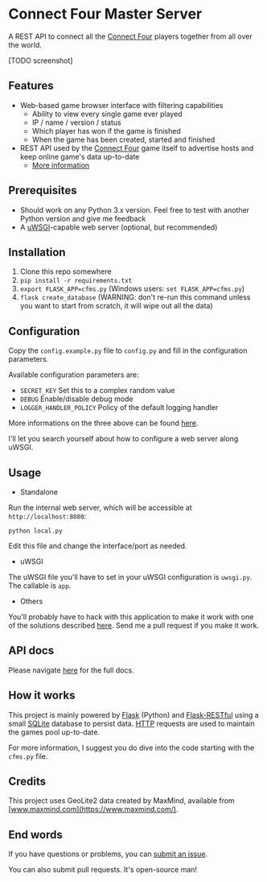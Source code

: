# Connect Four Master Server

A REST API to connect all the [Connect Four](https://github.com/EpocDotFr/connectfour) players together
from all over the world.

[TODO screenshot]

## Features

  - Web-based game browser interface with filtering capabilities
    - Ability to view every single game ever played
    - IP / name / version / status
    - Which player has won if the game is finished
    - When the game has been created, started and finished
  - REST API used by the [Connect Four](https://github.com/EpocDotFr/connectfour) game itself to advertise hosts and keep online game's data up-to-date
    - [More information](https://github.com/EpocDotFr/connectfour-master-server/blob/master/api.md)

## Prerequisites

  - Should work on any Python 3.x version. Feel free to test with another Python version and give me feedback
  - A [uWSGI](https://uwsgi-docs.readthedocs.io/en/latest/)-capable web server (optional, but recommended)

## Installation

  1. Clone this repo somewhere
  2. `pip install -r requirements.txt`
  3. `export FLASK_APP=cfms.py` (Windows users: `set FLASK_APP=cfms.py`)
  4. `flask create_database` (WARNING: don't re-run this command unless you want to start from scratch, it will wipe out all the data)

## Configuration

Copy the `config.example.py` file to `config.py` and fill in the configuration parameters.

Available configuration parameters are:

  - `SECRET_KEY` Set this to a complex random value
  - `DEBUG` Enable/disable debug mode
  - `LOGGER_HANDLER_POLICY` Policy of the default logging handler

More informations on the three above can be found [here](http://flask.pocoo.org/docs/0.12/config/#builtin-configuration-values).

I'll let you search yourself about how to configure a web server along uWSGI.

## Usage

  - Standalone

Run the internal web server, which will be accessible at `http://localhost:8080`:

```
python local.py
```

Edit this file and change the interface/port as needed.

  - uWSGI

The uWSGI file you'll have to set in your uWSGI configuration is `uwsgi.py`. The callable is `app`.

  - Others

You'll probably have to hack with this application to make it work with one of the solutions described
[here](http://flask.pocoo.org/docs/0.12/deploying/). Send me a pull request if you make it work.

## API docs

Please navigate [here](https://github.com/EpocDotFr/connectfour-master-server/blob/master/api.md) for the full docs.

## How it works

This project is mainly powered by [Flask](http://flask.pocoo.org/) (Python) and [Flask-RESTful](https://flask-restful.readthedocs.io/)
using a small [SQLite](https://en.wikipedia.org/wiki/SQLite) database to persist data. 
[HTTP](https://en.wikipedia.org/wiki/Hypertext_Transfer_Protocol) requests are used to maintain the
games pool up-to-date.

For more information, I suggest you do dive into the code starting with the `cfms.py` file.

## Credits

This project uses GeoLite2 data created by MaxMind, available from [www.maxmind.com](https://www.maxmind.com/).

## End words

If you have questions or problems, you can [submit an issue](https://github.com/EpocDotFr/connectfour-master-server/issues).

You can also submit pull requests. It's open-source man!